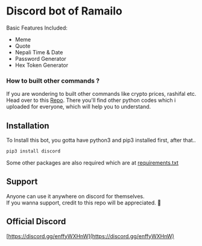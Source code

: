 # Discord bot of Ramailo

Basic Features Included:

- Meme
- Quote
- Nepali Time & Date
- Password Generator
- Hex Token Generator


### How to built other commands ?
If you are wondering to built other commands like crypto prices, rashifal etc. Head over to this [Repo](https://github.com/0xBibek/py). There you'll find other python codes which i uploaded for everyone, which will help you to understand.

## Installation

To Install this bot, you gotta have python3 and pip3 installed first, after that..

```bash
pip3 install discord
```

Some other packages are also required which are at [requirements.txt](/requirements.txt)


## Support
Anyone can use it anywhere on discord for themselves.  
If you wanna support, credit to this repo will be appreciated. 😬

## Official Discord
[https://discord.gg/enffyWXHnW](https://discord.gg/enffyWXHnW)